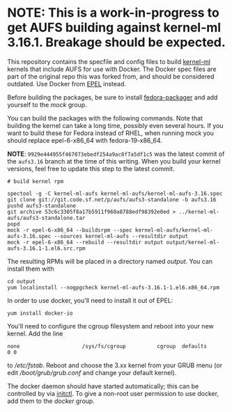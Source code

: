 NOTE: This is a work-in-progress to get AUFS building against kernel-ml 3.16.1. Breakage should be expected.
=============================================================================

This repository contains the specfile and config files to build [kernel-ml](http://elrepo.org/tiki/kernel-ml) kernels that include AUFS for use with Docker. The Docker spec files are part of the original repo this was forked from, and should be considered outdated. Use Docker from [EPEL](https://admin.fedoraproject.org/pkgdb/acls/name/docker-io) instead.

Before building the packages, be sure to install [fedora-packager](https://dl.fedoraproject.org/pub/epel/6/x86_64/repoview/fedora-packager.html) and add yourself to the _mock_ group.

You can build the packages with the following commands. Note that building the kernel can take a long time, possibly even several hours. If you want to build these for Fedora instead of RHEL, when running mock you should replace epel-6-x86\_64 with fedora-19-x86\_64. 

**NOTE**: `9929e444955f467073ebedf254a9ac0f7a5df1c5` was the latest commit of the `aufs3.16` branch at the time of this writing. When you build your kernel versions, feel free to update this step to the latest commit.

    # build kernel rpm
    
    spectool -g -C kernel-ml-aufs kernel-ml-aufs/kernel-ml-aufs-3.16.spec 
    git clone git://git.code.sf.net/p/aufs/aufs3-standalone -b aufs3.16
    pushd aufs3-standalone
    git archive 53c6c3305f8a17b5911f960a8788edf98392e0ed > ../kernel-ml-aufs/aufs3-standalone.tar
    popd
    mock -r epel-6-x86_64 --buildsrpm --spec kernel-ml-aufs/kernel-ml-aufs-3.16.spec --sources kernel-ml-aufs --resultdir output
    mock -r epel-6-x86_64 --rebuild --resultdir output output/kernel-ml-aufs-3.16.1-1.el6.src.rpm

The resulting RPMs will be placed in a directory named _output_. You can install them with

    cd output
    yum localinstall --nogpgcheck kernel-ml-aufs-3.16.1-1.el6.x86_64.rpm
In order to use docker, you'll need to install it out of EPEL:

    yum install docker-io
You'll need to configure the cgroup filesystem and reboot into your new kernel. Add the line

    none                    /sys/fs/cgroup          cgroup  defaults        0 0

to _/etc/fstab_. Reboot and choose the 3.xx kernel from your GRUB menu (or edit _/boot/grub/grub.conf_ and change your default kernel).

The docker daemon should have started automatically; this can be controlled by via [initctl](http://upstart.ubuntu.com/cookbook/#initctl). To give a non-root user permission to use docker, add them to the _docker_ group.

